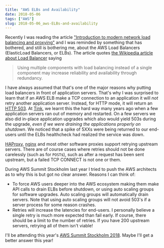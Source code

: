 ```yaml
---
title: "AWS ELBs and Availability"
date: 2018-05-06
tags: ["AWS"]
slug: 2018-05-06_aws-ELBs-and-availability
---
```

Recently I was reading the article ["Introduction to modern network load
balancing and
proxying"](https://blog.envoyproxy.io/introduction-to-modern-network-load-balancing-and-proxying-a57f6ff80236)
and I was reminded by something that has bothered, and still is bothering me,
about the AWS Load Balancers (ElasticLoad Balancers, or ELBs).  The article
quotes [the Wikipedia article about Load
Balancer](https://en.wikipedia.org/wiki/Load_balancing_%28computing%29) saying

> Using multiple components with load balancing instead of a single component
> may increase reliability and availability through redundancy.

I have always assumed that that's one of the major reasons why putting load
balancers in front of application servers. That's why I was surprised to learn
that if an AWS ELB make a TCP connection to an application it will _not_ retry
another application server. Instead, for HTTP mode, it will return an [HTTP
503](https://httpstatuses.com/503). At [Tink](https://www.tink.se/), we learnt
this the hard way many years ago when a few application servers ran out of
memory and restarted. On a few servers we also did in-place application
upgrades which also would yield 503s during the upgrade, _even if we were
draining the applications properly on shutdown_. We noticed that a spike of
5XXs were being returned to our end-users until the ELBs healthcheck had
realized the service was down.

[HAProxy](http://www.haproxy.org/), [nginx](https://www.nginx.com/) and most
other software proxies support retrying upstream servers. There are of course
cases where retries should not be done carelessly (such as for `POST`s), such
as after a request has been sent upstream, but a failed TCP CONNECT is not one
or them.

During AWS Summit Stockholm last year I tried to push the AWS architects as to
why this is but got no clear answer. Reasons I can think of:

 * To force AWS users deeper into the AWS ecosystem making them make API calls
   to drain ELBs before shutdown, or using auto scaling groups for software
   upgrades. Auto scaling groups will automatically drain servers. Note that
   using auto scaling groups will not avoid 503's if a server process for some
   reason crashes.
 * Retries will increase the latencies for end-users. I personally believe a
   single retry is much more expected than fail early. If course, there should
   be a limit to the number of retries. If you have 200 upstream servers,
   retrying all of them isn't viable!

I'll be attending this year's [AWS Summit Stockholm
2018](https://aws.amazon.com/summits/Stockholm-2018/). Maybe I'll get a better
answer this year!
